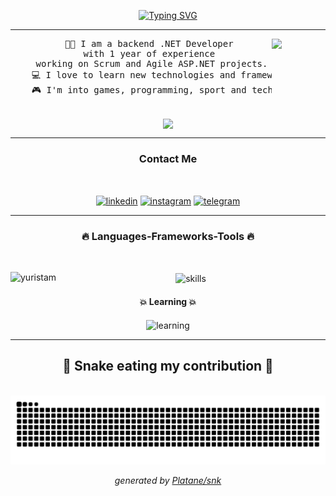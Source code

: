<!-- Type writer -->
<p align="center">
    <a href="https://git.io/typing-svg">
        <img src="https://readme-typing-svg.herokuapp.com?font=Consolas&weight=300&size=30&duration=4000&pause=2000&color=309AD4&center=true&vCenter=true&random=false&width=550&lines=Hey+%F0%9F%91%8B+What's+up%3F;I'm+a+Fullstack+.NET+developer+%F0%9F%92%BB"
            alt="Typing SVG" />
    </a>
</p>

---

<div align="center">
  
  <img align="right" width="17%" src="https://github.com/Yuristam/Yuristam/assets/109821350/5a4e8098-cb55-483c-990b-5fd2266437bc">

  <!-- Introduction -->
  <pre align="center">
    👨‍💻 I am a backend .NET Developer 
    with 1 year of experience 
    working on Scrum and Agile ASP.NET projects.
    💻 I love to learn new technologies and frameworks.
    🎮 I'm into games, programming, sport and technologies
  </pre>

  <img align="center" width="50" src="https://github.com/Yuristam/Yuristam/assets/109821350/d36d1562-ea6c-4c48-866f-83c9035e5290">

</div>

---

<!-- Contact Me -->
<h3 align="center">Contact Me</h3>

<br />

<p align="center">
    <!-- LinkedIn -->
    <a href="https://www.linkedin.com/in/levi-ackerman/" target="blank"><img align="center"
            src="https://cdn-icons-png.flaticon.com/256/174/174857.png" alt="linkedin" height="50" width="50" /></a>
    <!-- Instagram -->
    <a href="https://www.instagram.com/_asnkunvyu_?utm_source=qr&igsh=mwz4cm9oywl4agl4ag==" target="blank"><img
            align="center" src="https://images.template.net/76792/Free-Instagram-Icon-Vector.jpg" alt="instagram"
            height="50" width="50" /></a>
    <!-- Telegram -->
    <a href="https://t.me/asana_kun" target="blank"><img align="center"
            src="https://cdn3.iconfinder.com/data/icons/social-media-chamfered-corner/154/telegram-512.png"
            alt="telegram" height="50" width="50" /></a>
</p>

---

<!-- Languages & Tools -->
<div align="center">

  <h3 align="center">🔥 Languages-Frameworks-Tools 🔥</h3>
  <br />

  <!-- GitHub Statistics -->
  <img align="left"
      src="https://github-readme-stats.vercel.app/api/top-langs?username=yuristam&show_icons=true&locale=en&layout=compact"
      alt="yuristam" />

  <img align="center" src="https://github.com/Yuristam/Yuristam/assets/109821350/f2a3e115-7fbb-4086-a2e6-908315ee14b8"
      alt="skills" height="150" />
  <br />
  <h4 align="center">💥 Learning 💥</h4>

  <img align="center" src="https://github.com/Yuristam/Yuristam/assets/109821350/adc63093-7c92-4221-bf67-c27c63a43fae"
      alt="learning" height="65" />

</div>

---

<!-- Snake Game -->
<div align="center">

  <h2>🐍 Snake eating my contribution 🐍</h2>
  <br />
  <picture>
      <source media="(prefers-color-scheme: dark)"
          srcset="https://raw.githubusercontent.com/Yuristam/Yuristam/output/github-contribution-grid-snake-dark.svg">
      <source media="(prefers-color-scheme: light)"
          srcset="https://raw.githubusercontent.com/Yuristam/Yuristam/output/github-contribution-grid-snake.svg">
      <img alt="github contribution grid snake animation"
          src="https://raw.githubusercontent.com/Yuristam/Yuristam/output/github-contribution-grid-snake.svg">
  </picture>

  _generated by [Platane/snk](https://github.com/Platane/snk)_

</div>
